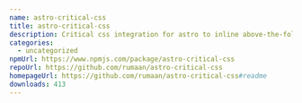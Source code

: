 ```yaml
---
name: astro-critical-css
title: astro-critical-css
description: Critical css integration for astro to inline above-the-fold css into HTML
categories:
  - uncategorized
npmUrl: https://www.npmjs.com/package/astro-critical-css
repoUrl: https://github.com/rumaan/astro-critical-css
homepageUrl: https://github.com/rumaan/astro-critical-css#readme
downloads: 413
---
```

